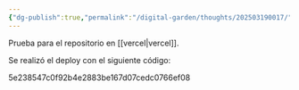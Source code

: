 ```yaml
---
{"dg-publish":true,"permalink":"/digital-garden/thoughts/202503190017/"}
---
```



Prueba para el repositorio en [[vercel\|vercel]].


Se realizó el deploy con el siguiente código:

5e238547c0f92b4e2883be167d07cedc0766ef08

